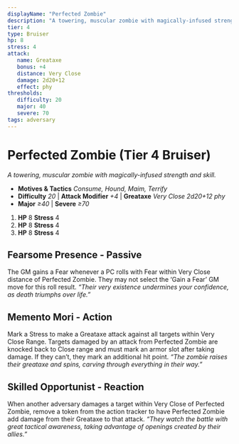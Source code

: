 ```yaml
---
displayName: "Perfected Zombie"
description: "A towering, muscular zombie with magically-infused strength and skill."
tier: 4
type: Bruiser
hp: 8
stress: 4
attack:
   name: Greataxe
   bonus: +4
   distance: Very Close
   damage: 2d20+12
   effect: phy
thresholds:
   difficulty: 20
   major: 40
   severe: 70
tags: adversary
---
```

# Perfected Zombie (Tier 4 Bruiser)
_A towering, muscular zombie with magically-infused strength and skill._

- **Motives & Tactics** _Consume, Hound, Maim, Terrify_
- **Difficulty** _20_ | **Attack Modifier** _+4_ | **Greataxe** _Very Close 2d20+12 phy_
- **Major** _≥40_ | **Severe** _≥70_

1. **HP** 8
   **Stress** 4
2. **HP** 8
   **Stress** 4
3. **HP** 8
   **Stress** 4

## Fearsome Presence - Passive
The GM gains a Fear whenever a PC rolls with Fear within Very Close distance of Perfected Zombie. They may not select the ‘Gain a Fear’ GM move for this roll result. _“Their very existence undermines your confidence, as death triumphs over life.”_

## Memento Mori - Action
Mark a Stress to make a Greataxe attack against all targets within Very Close Range. Targets damaged by an attack from Perfected Zombie are knocked back to Close range and must mark an armor slot after taking damage. If they can’t, they mark an additional hit point. _“The zombie raises their greataxe and spins, carving through everything in their way.”_

## Skilled Opportunist - Reaction
When another adversary damages a target within Very Close of Perfected Zombie, remove a token from the action tracker to have Perfected Zombie add damage from their Greataxe to that attack. _“They watch the battle with great tactical awareness, taking advantage of openings created by their allies.”_
